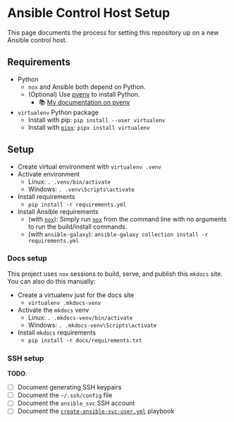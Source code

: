 # Ansible Control Host Setup

This page documents the process for setting this repository up on a new Ansible control host.

## Requirements

- Python
  - `nox` and Ansible both depend on Python.
  - (Optional) Use [pyenv](https://github.com/pyenv/pyenv) to install Python.
      - 📚 [My documentation on pyenv](https://redkb.readthedocs.io/en/latest/programming/python/pyenv.html)
- `virtualenv` Python package
    - Install with pip: `pip install --user virtualenv`
    - Install with [`pipx`](https://github.com/pypa/pipx): `pipx install virtualenv`

## Setup

- Create virtual environment with `virtualenv .venv`
- Activate environment
    - Linux: `. .venv/bin/activate`
    - Windows: `. .venv\Scripts\activate`
- Install requirements
    - `pip install -r requirements.yml`
- Install Ansible requirements
    - (with [`nox`](https://nox.thea.codes/)): Simply run [`nox`](https://nox.thea.codes/) from the command line with no arguments to run the build/install commands.
    - (with `ansible-galaxy`): `ansible-galaxy collection install -r requirements.yml`

### Docs setup

This project uses `nox` sessions to build, serve, and publish this `mkdocs` site. You can also do this manually:

- Create a virtualenv just for the docs site
    - `virtualenv .mkdocs-venv`
- Activate the `mkdocs` venv
    - Linux: `. .mkdocs-venv/bin/activate`
    - Windows: `. .mkdocs-venv\Scripts\activate`
- Install `mkdocs` requirements
    - `pip install -r docs/requirements.txt`

### SSH setup

**TODO**:

- [ ] Document generating SSH keypairs
- [ ] Document the `~/.ssh/config` file
- [ ] Document the `ansible_svc` SSH account
- [ ] Document the [`create-ansible-svc-user.yml`](./plays/maint/create-ansible-svc-user.yml) playbook
